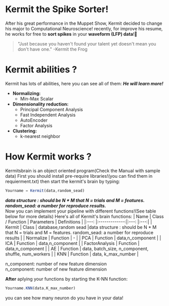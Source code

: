 # Kermit the Spike Sorter!
After his great performance in the Muppet Show, Kermit decided to change his major to Computational Neuroscience!
recently, for improve his resume, he works for free to **sort spikes** in your **waveform (LFP) data**!:green_heart:

> "Just because you haven't found your talent yet doesn't mean you don't have one."
> -Kermit the Frog
# Kermit abilities ?
Kermit has lots of abilities, here you can see all of them:
***He will learn more!***
* **Normalizing:**
  *  Min-Max Scalar
* **Dimensionality reduction:**
  *  Principal Component Analysis
  *  Fast Independent Analysis
  *  AutoEncoder
  *  Factor Analysis 
* **Clustering:**
  * k-nearest neighbor
# How Kermit works ?
Kermitsbrain is an object oriented program(Check the Manual with sample data)
First you should install pre-require libraries!(you can find them in requierment.txt)
then start the kermit's brain by typing:
```javascript
Yourname = Kermit(data,random_sead)
```
***data structure : should be N * M that N = trials and M = features.***  
***random_sead: a number for reproduce results.***  
Now you can implement your pipeline with different functions!(See table below for more details)
Here's all of Kermit's brain functions:
|   Name |      Class / Function      |  Parameters  |   Definitions |
|:---: |:-------------:|:---: |:---:|
| Kermit |  Class | database,random sead |data structure : should be N * M that N = trials and M = features. random_sead: a number for reproduce results |
| Normalize |    Function   |   -   |
| PCA | Function |    data,n_component    |
| ICA | Function |    data,n_component    |
| FactorAnalysis | Function |    data,n_component    |
| AE | Function |    data, batch_size, n_component, shuffle, num_workers     |
| KNN | Function |    data, k_max_number     |

n_component: number of new feature dimension   
n_component: number of new feature dimension   

**After** aplying your functions by starting the K-NN function:
```javascript
Yourname.KNN(data,K_max_number)
```
you can see how many neuron do you have in your data!




